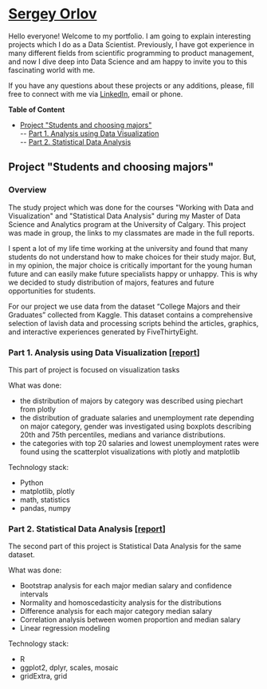# [Sergey Orlov](https://www.linkedin.com/in/orlovtsu/)


Hello everyone! Welcome to my portfolio. I am going to explain interesting projects which I do as a Data Scientist.
Previously, I have got experience in many different fields from scientific programming to product management, and now I dive deep into Data Science and am happy to invite you to this fascinating world with me. 

If you have any questions about these projects or any additions, please, fill free to connect with me via [LinkedIn](https://www.linkedin.com/in/orlovtsu/), email or phone.


**Table of Content**
- [Project "Students and choosing majors"](#university_majors) <br />
-- [Part 1. Analysis using Data Visualization](#university_majors_visualization) <br />
-- [Part 2. Statistical Data Analysis](#university_majors_stat) <br />


## Project "Students and choosing majors" <a name="university_majors"></a>

### Overview
The study project which was done for the courses "Working with Data and Visualization" and "Statistical Data Analysis" during my Master of Data Science and Analytics program at the University of Calgary. This project was made in group, the links to my classmates are made in the full reports. 

I spent a lot of my life time working at the university and found that many students do not understand how to make choices for their study major. But, in my opinion, the major choice is critically important for the young human future and can easily make future specialists happy or unhappy. This is why we decided to study distribution of majors, features and future opportunities for students. 

For our project we use data from the dataset “College Majors and their Graduates” collected from Kaggle. This dataset contains a comprehensive selection of lavish data and processing scripts behind the articles, graphics, and interactive experiences generated by FiveThirtyEight.

### Part 1. Analysis using Data Visualization <a name="university_majors_visualization"></a> [[report](https://github.com/orlovtsu/portfolio/blob/main/university_majors/)]

This part of project is focused on visualization tasks

What was done:
- the distribution of majors by category was described using piechart from plotly
- the distribution of graduate salaries and unemployment rate depending on major category, gender was investigated using boxplots describing 20th and 75th percentiles, medians and variance distributions.
- the categories with top 20 salaries and lowest unemployment rates were found using the scatterplot visualizations with plotly and matplotlib

Technology stack:
- Python
- matplotlib, plotly
- math, statistics
- pandas, numpy                                    

### Part 2. Statistical Data Analysis<a name="university_majors_stat"></a> [[report](https://github.com/orlovtsu/portfolio/blob/main/university_majors_stat/)]

The second part of this project is Statistical Data Analysis for the same dataset. 

What was done:
- Bootstrap analysis for each major median salary and confidence intervals
- Normality and homoscedasticity analysis for the distributions
- Difference analysis for each major category median salary
- Correlation analysis between women proportion and median salary
- Linear regression modeling 

Technology stack:
- R
- ggplot2, dplyr, scales, mosaic
- gridExtra, grid

